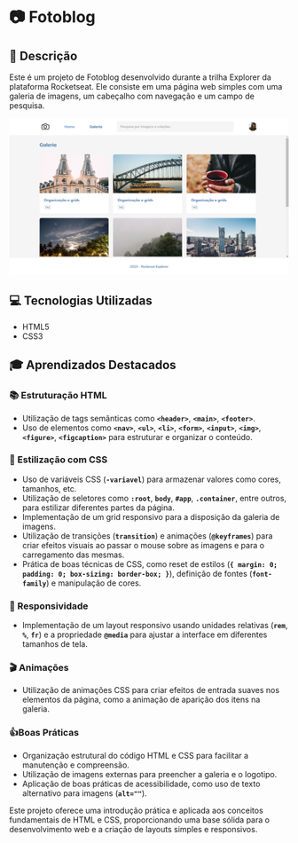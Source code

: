 # 📷 Fotoblog

## **📝 Descrição**

Este é um projeto de Fotoblog desenvolvido durante a trilha Explorer da plataforma Rocketseat. Ele consiste em uma página web simples com uma galeria de imagens, um cabeçalho com navegação e um campo de pesquisa.

![Fotoblog.png](/src/assets/Fotoblog.png)

## **💻 Tecnologias Utilizadas**

- HTML5
- CSS3

## **🎓 Aprendizados Destacados**

### **📚 Estruturação HTML**

- Utilização de tags semânticas como **`<header>`**, **`<main>`**, **`<footer>`**.
- Uso de elementos como **`<nav>`**, **`<ul>`**, **`<li>`**, **`<form>`**, **`<input>`**, **`<img>`**, **`<figure>`**, **`<figcaption>`** para estruturar e organizar o conteúdo.

### **🎨 Estilização com CSS**

- Uso de variáveis CSS (**`-variavel`**) para armazenar valores como cores, tamanhos, etc.
- Utilização de seletores como **`:root`**, **`body`**, **`#app`**, **`.container`**, entre outros, para estilizar diferentes partes da página.
- Implementação de um grid responsivo para a disposição da galeria de imagens.
- Utilização de transições (**`transition`**) e animações (**`@keyframes`**) para criar efeitos visuais ao passar o mouse sobre as imagens e para o carregamento das mesmas.
- Prática de boas técnicas de CSS, como reset de estilos (**`{ margin: 0; padding: 0; box-sizing: border-box; }`**), definição de fontes (**`font-family`**) e manipulação de cores.

### **📱 Responsividade**

- Implementação de um layout responsivo usando unidades relativas (**`rem`**, **`%`**, **`fr`**) e a propriedade **`@media`** para ajustar a interface em diferentes tamanhos de tela.

### **🎬 Animações**

- Utilização de animações CSS para criar efeitos de entrada suaves nos elementos da página, como a animação de aparição dos itens na galeria.

### **👍Boas Práticas**

- Organização estrutural do código HTML e CSS para facilitar a manutenção e compreensão.
- Utilização de imagens externas para preencher a galeria e o logotipo.
- Aplicação de boas práticas de acessibilidade, como uso de texto alternativo para imagens (**`alt=""`**).

Este projeto oferece uma introdução prática e aplicada aos conceitos fundamentais de HTML e CSS, proporcionando uma base sólida para o desenvolvimento web e a criação de layouts simples e responsivos.